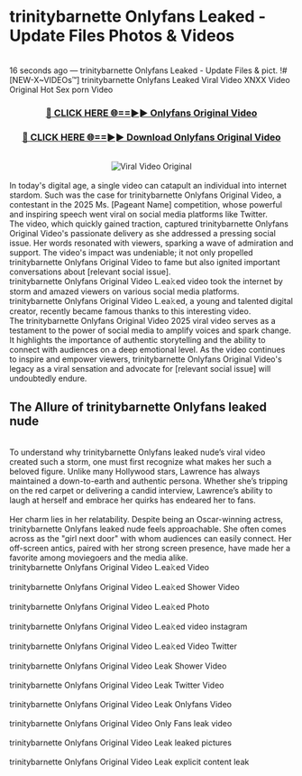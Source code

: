 # trinitybarnette Onlyfans Leaked - Update Files Photos & Videos 
<br>
16 seconds ago — trinitybarnette Onlyfans Leaked - Update Files & pict. !#[NEW-X~VIDEOs™] trinitybarnette Onlyfans Leaked Viral Video XNXX Video Original Hot Sex porn Video
<br>
<div align="center">
<h3><a href="http://freeplayer.one?title=trinitybarnette&ref=25OR" rel="nofollow">🔴 CLICK HERE 🌐==►► Onlyfans Original Video</a></h3>
<h3><a href="http://freeplayer.one?title=trinitybarnette&ref=25OR" rel="nofollow">🔴 CLICK HERE 🌐==►► Download Onlyfans Original Video</a></h3>
<br>
<a href="http://freeplayer.one?title=trinitybarnette&ref=25OR" rel="nofollow" data-target="animated-image.originalLink"><img src="https://i.ibb.co.com/xMMVF88/686577567.gif" alt="Viral Video Original" style="max-width: 100%; display: inline-block;" data-target="animated-image.originalImage"></a>
</div>
<br>
In today's digital age, a single video can catapult an individual into internet stardom. Such was the case for trinitybarnette Onlyfans Original Video, a contestant in the 2025 Ms. [Pageant Name] competition, whose powerful and inspiring speech went viral on social media platforms like Twitter.
<br>
The video, which quickly gained traction, captured trinitybarnette Onlyfans Original Video's passionate delivery as she addressed a pressing social issue. Her words resonated with viewers, sparking a wave of admiration and support. The video's impact was undeniable; it not only propelled trinitybarnette Onlyfans Original Video to fame but also ignited important conversations about [relevant social issue].
<br>
trinitybarnette Onlyfans Original Video L.ea𝚔ed video took the internet by storm and amazed viewers on various social media platforms. trinitybarnette Onlyfans Original Video L.ea𝚔ed, a young and talented digital creator, recently became famous thanks to this interesting video.
<br>
The trinitybarnette Onlyfans Original Video 2025 viral video serves as a testament to the power of social media to amplify voices and spark change. It highlights the importance of authentic storytelling and the ability to connect with audiences on a deep emotional level. As the video continues to inspire and empower viewers, trinitybarnette Onlyfans Original Video's legacy as a viral sensation and advocate for [relevant social issue] will undoubtedly endure.
<br>
<h2>The Allure of trinitybarnette Onlyfans leaked nude</h2>
<br>
To understand why trinitybarnette Onlyfans leaked nude’s viral video created such a storm, one must first recognize what makes her such a beloved figure. Unlike many Hollywood stars, Lawrence has always maintained a down-to-earth and authentic persona. Whether she’s tripping on the red carpet or delivering a candid interview, Lawrence’s ability to laugh at herself and embrace her quirks has endeared her to fans.
<br><br>
Her charm lies in her relatability. Despite being an Oscar-winning actress, trinitybarnette Onlyfans leaked nude feels approachable. She often comes across as the "girl next door" with whom audiences can easily connect. Her off-screen antics, paired with her strong screen presence, have made her a favorite among moviegoers and the media alike.
<br>
trinitybarnette Onlyfans Original Video L.ea𝚔ed Video
<br><br>
trinitybarnette Onlyfans Original Video L.ea𝚔ed Shower Video
<br><br>
trinitybarnette Onlyfans Original Video L.ea𝚔ed Photo
<br><br>
trinitybarnette Onlyfans Original Video L.ea𝚔ed video instagram
<br><br>
trinitybarnette Onlyfans Original Video L.ea𝚔ed Video Twitter
<br><br>
trinitybarnette Onlyfans Original Video Leak Shower Video
<br><br>
trinitybarnette Onlyfans Original Video Leak Twitter Video
<br><br>
trinitybarnette Onlyfans Original Video Leak Onlyfans Video
<br><br>
trinitybarnette Onlyfans Original Video Only Fans leak video
<br><br>
trinitybarnette Onlyfans Original Video Leak leaked pictures
<br><br>
trinitybarnette Onlyfans Original Video Leak explicit content leak